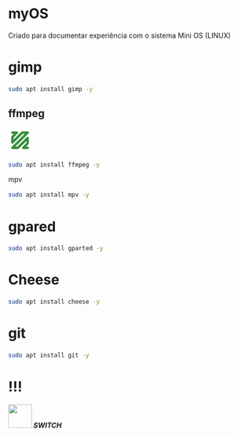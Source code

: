 # myOS
Criado para documentar experiência com o sistema Mini OS (LINUX)

# gimp
```bash
sudo apt install gimp -y
```



<h2>ffmpeg</h2>
<img src="https://raw.githubusercontent.com/JeversonDiasSilva/myOS/main/img/ffmpeg.png" width=48 height=48 /><b><i>&nbsp;</i></b><br>

```bash
sudo apt install ffmpeg -y
```


mpv
```bash
sudo apt install mpv -y
```


# gpared
```bash
sudo apt install gparted -y
```


# Cheese
```bash
sudo apt install cheese -y
```



# git 
```bash
sudo apt install git -y
```

# !!!
<img src="https://github.com/uureel/batocera.pro/raw/main/switch/extra/icon.png" width=48 height=48 /><b><i>&nbsp;SWITCH</i></b><br>
